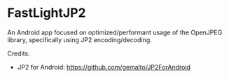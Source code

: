 # FastLightJP2

An Android app focused on optimized/performant usage of the OpenJPEG library, 
 specifically using JP2 encoding/decoding. 







Credits: 
  * JP2 for Android: https://github.com/gemalto/JP2ForAndroid
